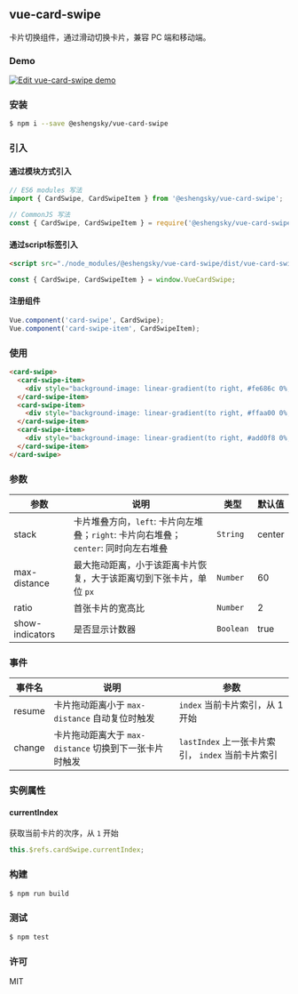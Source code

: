## vue-card-swipe

卡片切换组件，通过滑动切换卡片，兼容 PC 端和移动端。

### Demo
[![Edit vue-card-swipe demo](https://codesandbox.io/static/img/play-codesandbox.svg)](https://codesandbox.io/s/vue-card-swipe-demo-jl77r?fontsize=14)

### 安装

```bash
$ npm i --save @eshengsky/vue-card-swipe
```

### 引入

#### 通过模块方式引入

```javascript
// ES6 modules 写法
import { CardSwipe, CardSwipeItem } from '@eshengsky/vue-card-swipe';

// CommonJS 写法
const { CardSwipe, CardSwipeItem } = require('@eshengsky/vue-card-swipe');
```

#### 通过script标签引入
```html
<script src="./node_modules/@eshengsky/vue-card-swipe/dist/vue-card-swipe.min.js"></script>
```

```javascript
const { CardSwipe, CardSwipeItem } = window.VueCardSwipe;
```

#### 注册组件
```js
Vue.component('card-swipe', CardSwipe);
Vue.component('card-swipe-item', CardSwipeItem);
```

### 使用

```html
<card-swipe>
  <card-swipe-item>
    <div style="background-image: linear-gradient(to right, #fe686c 0%, #fe3c71 100%)">1</div>
  </card-swipe-item>
  <card-swipe-item>
    <div style="background-image: linear-gradient(to right, #ffaa00 0%, #ff8800 100%);">2</div>
  </card-swipe-item>
  <card-swipe-item>
    <div style="background-image: linear-gradient(to right, #add0f8 0%, #5ca2f8 100%);">3</div>
  </card-swipe-item>
</card-swipe>
```

### 参数

| 参数 | 说明 | 类型     | 默认值 |
| ---- | ---- | -------- | ------ |
| stack  | 卡片堆叠方向，`left`: 卡片向左堆叠；`right`: 卡片向右堆叠；`center`: 同时向左右堆叠 | `String` | center      |
| max-distance | 最大拖动距离，小于该距离卡片恢复，大于该距离切到下张卡片，单位 `px` | `Number` | 60 |
| ratio | 首张卡片的宽高比 | `Number` | 2 |
| show-indicators | 是否显示计数器 | `Boolean` | true |

### 事件

| 事件名 | 说明 | 参数 |
|-----------|-----------|-----------|
| resume | 卡片拖动距离小于 `max-distance` 自动复位时触发 | `index` 当前卡片索引，从 1 开始 |
| change | 卡片拖动距离大于 `max-distance` 切换到下一张卡片时触发 | `lastIndex` 上一张卡片索引， `index` 当前卡片索引 |

### 实例属性

#### currentIndex
获取当前卡片的次序，从 `1` 开始

```javascript
this.$refs.cardSwipe.currentIndex;
```

### 构建

```bash
$ npm run build
```

### 测试

```bash
$ npm test
```

### 许可
MIT

